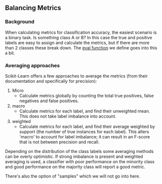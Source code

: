## Balancing Metrics
### Background

When calculating metrics for classification accuracy, the easiest scenario is a binary task. Is something class A or B? In this case the true and positive labels are easy to assign and calculate the metrics, but if there are more than 2 classes these break down. The [eval function](../../utils/README.md) we define goes into this a bit.

### Averaging approaches


Scikit-Learn offers a few approaches to average the metrics (from their documentation and specifically for precision):

1. Micro
    - Calculate metrics globally by counting the total true positives, false negatives and false positives.
2. macro
    - Calculate metrics for each label, and find their unweighted mean.  This does not take label imbalance into account.
3. weighted
    - Calculate metrics for each label, and find their average weighted by support (the number of true instances for each label). This alters 'macro' to account for label imbalance; it can result in an F-score that is not between precision and recall.

Depending on the distribution of the class labels some averaging methods can be overly optimistic. If strong imbalance is present and weighted averaging is used, a classifier with poor performance on the minority class and good performance on the majority class will report a good metric.

There's also the option of "samples" which we will not go into here.
